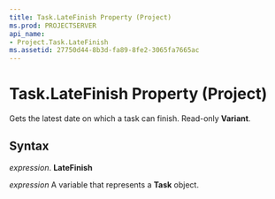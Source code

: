 ```yaml
---
title: Task.LateFinish Property (Project)
ms.prod: PROJECTSERVER
api_name:
- Project.Task.LateFinish
ms.assetid: 27750d44-8b3d-fa89-8fe2-3065fa7665ac
---
```



# Task.LateFinish Property (Project)

Gets the latest date on which a task can finish. Read-only  **Variant**.


## Syntax

 _expression_. **LateFinish**

 _expression_ A variable that represents a **Task** object.


